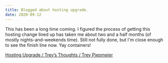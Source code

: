 ```yaml
---
title: Blogged about hosting upgrade.
date: 2020-09-12
---
```


This has been a long time coming. I figured the process of getting this hosting change lined up has taken me about two and a half months (of mostly nights-and-weekends time). Still not fully done, but I'm close enough to see the finish line now. Yay containers!

[Hosting Upgrade / Trey’s Thoughts / Trey Piepmeier](https://treypiepmeier.com/words/2020/09/hosting-upgrade/)
